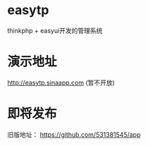 # easytp
thinkphp + easyui开发的管理系统

# 演示地址
http://easytp.sinaapp.com (暂不开放)

# 即将发布
旧版地址： https://github.com/531381545/app
